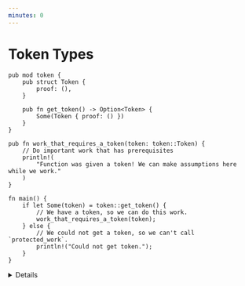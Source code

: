 ```yaml
---
minutes: 0
---
```


# Token Types

```rust,editable
pub mod token {
    pub struct Token {
        proof: (),
    }

    pub fn get_token() -> Option<Token> {
        Some(Token { proof: () })
    }
}

pub fn work_that_requires_a_token(token: token::Token) {
    // Do important work that has prerequisites
    println!(
        "Function was given a token! We can make assumptions here while we work."
    )
}

fn main() {
    if let Some(token) = token::get_token() {
        // We have a token, so we can do this work.
        work_that_requires_a_token(token);
    } else {
        // We could not get a token, so we can't call `protected_work`.
        println!("Could not get token.");
    }
}
```

<details>

- Token types let us use the privacy tools of types and modules to control when
  an API consumer has access to a value of a certain type, and have it be a
  requirement that a consumer has a value of that type in order to perform
  certain actions.

  A user of the API cannot construct a value of a certain type on their own, so
  they need to go through "proper" channels to do so. The designer of the API
  gets to choose those proper channels and how they behave.

- There's some overlap between this and general API design, because in rust you
  cannot pass "null" values for any type. If a function asks for a value, you
  have to construct that value! If you can't construct that value yourself, you
  need to call functions that can!

- By an API user showing they have access to a value of a certain type, we can
  assume that whatever invariants we put around the construction of that type
  likely apply.

</details>

